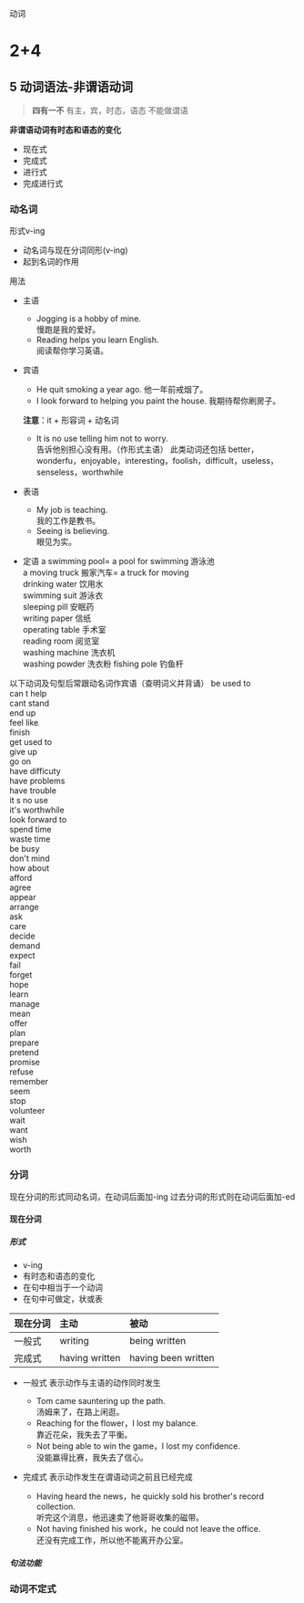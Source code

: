 动词
# 2+4

## 5 动词语法-非谓语动词
> **四有一不**
> 有主，宾，时态，语态
> 不能做谓语

**非谓语动词有时态和语态的变化**
- 现在式
- 完成式
- 进行式
- 完成进行式

### 动名词
形式v-ing
- 动名词与现在分词同形(v-ing)
- 起到名词的作用

用法
- 主语
    - Jogging is a hobby of mine.  
    慢跑是我的爱好。
    - Reading helps you learn English.  
    阅读帮你学习英语。
- 宾语
    - He quit smoking a year ago.
    他一年前戒烟了。
    - I look forward to helping you paint the house.
    我期待帮你刷房子。
    
    **注意**：it + 形容词 + 动名词   
     
    - It is no use telling him not to worry.  
    告诉他别担心没有用。（作形式主语）
    此类动词还包括 better，wonderfu，enjoyable，interesting，foolish，difficult，useless，senseless，worthwhile
- 表语
    - My job is teaching.  
    我的工作是教书。  
    - Seeing is believing.  
    眼见为实。  
- 定语
    a swimming pool= a pool for swimming 游泳池  
    a moving truck 搬家汽车= a truck for moving  
    drinking water 饮用水  
    swimming suit 游泳衣  
    sleeping pill 安眠药  
    writing paper 信纸  
    operating table 手术室  
    reading room 阅览室  
    washing machine 洗衣机  
    washing powder 洗衣粉
    fishing pole 钓鱼杆

以下动词及句型后常跟动名词作宾语（查明词义并背诵）
be used to  
can t help  
cant stand  
end up  
feel like  
finish  
get used to  
give up  
go on  
have difficuty  
have problems  
have trouble  
it s no use  
it's worthwhile    
look forward to  
spend time  
waste time  
be busy  
don't mind  
how about  
afford  
agree  
appear  
arrange  
ask  
care  
decide  
demand  
expect  
fail  
forget  
hope  
learn  
manage  
mean  
offer  
plan  
prepare  
pretend  
promise  
refuse  
remember  
seem  
stop  
volunteer  
wait  
want  
wish  
worth  

### 分词
现在分词的形式同动名词，在动词后面加-ing
过去分词的形式则在动词后面加-ed
#### 现在分词
##### 形式
- v-ing
- 有时态和语态的变化
- 在句中相当于一个动词
- 在句中可做定，状或表

|现在分词|主动|被动|
|:------|:----|:----|
|一般式|writing|being written|
|完成式|having written|having been written|

- 一般式 表示动作与主语的动作同时发生
  - Tom came sauntering up the path.  
  汤姆来了，在路上闲逛。
  - Reaching for the flower，I lost my balance.  
  靠近花朵，我失去了平衡。
  - Not being able to win the game，I lost my confidence.  
  没能赢得比赛，我失去了信心。

- 完成式 表示动作发生在谓语动词之前且已经完成
  - Having heard the news，he quickly sold his brother's record collection.  
  听完这个消息，他迅速卖了他哥哥收集的磁带。  
  - Not having finished his work，he could not leave the office.  
  还没有完成工作，所以他不能离开办公室。  

##### 句法功能
### 动词不定式

